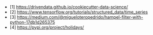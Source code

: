 * [1] https://drivendata.github.io/cookiecutter-data-science/
* [2] https://www.tensorflow.org/tutorials/structured_data/time_series
* [3] https://medium.com/@migueloteropedrido/hampel-filter-with-python-17db1d265375
* [4] https://pypi.org/project/holidays/